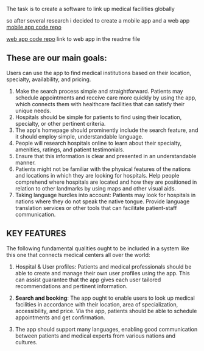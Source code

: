 The task is to create a software to link up medical facilities globally

so after several research i decided to create a mobile app and a web app
[mobile app code repo]()

[web app code repo]() link to web app in the readme file

## These are our main goals:

Users can use the app to find medical institutions based on their location, specialty, availability, and pricing. 
1. Make the search process simple and straightforward. Patients may schedule appointments and receive care more quickly by using the app, which connects them with healthcare facilities that can satisfy their unique needs.
2. Hospitals should be simple for patients to find using their location, specialty, or other pertinent criteria.
3. The app's homepage should prominently include the search feature, and it should employ simple, understandable language.
4. People will research hospitals online to learn about their specialty, amenities, ratings, and patient testimonials.
5.  Ensure that this information is clear and presented in an understandable manner.
6. Patients might not be familiar with the physical features of the nations and locations in which they are looking for hospitals. Help people comprehend where hospitals are located and how they are positioned in relation to other landmarks by using maps and other visual aids.
7. Taking language hurdles into account: Patients may look for hospitals in nations where they do not speak the native tongue. Provide language translation services or other tools that can facilitate patient-staff communication.
## KEY FEATURES
The following fundamental qualities ought to be included in a system like this one that connects medical centers all over the world:

1. Hospital & User profiles: Patients and medical professionals should be able to create and manage their own user profiles using the app. This can assist guarantee that the app gives each user tailored recommendations and pertinent information.

2. **Search and booking**: The app ought to enable users to look up medical facilities in accordance with their location, area of specialization, accessibility, and price. Via the app, patients should be able to schedule appointments and get confirmation.

3. The app should support many languages, enabling good communication between patients and medical experts from various nations and cultures.
